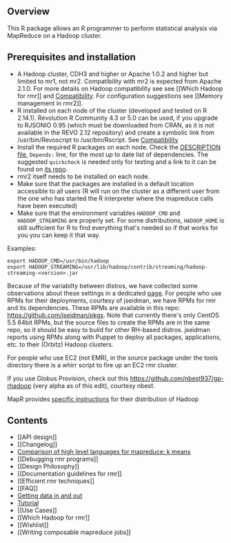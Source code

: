 &nbsp;
## Overview
This R package allows an R programmer to perform statistical analysis via MapReduce on a Hadoop cluster. 

## Prerequisites and installation
* A Hadoop cluster, CDH3 and higher or Apache 1.0.2 and higher but limited to mr1, not mr2. Compatibility with mr2 is expected from Apache 2.1.0. For more details on Hadoop compatibility see see [[Which Hadoop for rmr]] and [Compatibility](https://github.com/RevolutionAnalytics/rmr2/blob/master/docs/compatibility.md). For configuration suggestions see [[Memory management in rmr2]].
* R installed on each node of the cluster (developed and tested on R 2.14.1). Revolution R Community 4.3 or 5.0 can be used, if you upgrade to RJSONIO 0.95 (which must be downloaded from CRAN, as it is not available in the REVO 2.12 repository) and create a symbolic link from /usr/bin/Revoscript to /usr/bin/Rscript. See [Compatibility](https://github.com/RevolutionAnalytics/rmr2/blob/master/docs/compatibility.md)
* Install the required R packages on each node. Check the [DESCRIPTION file](https://github.com/RevolutionAnalytics/rmr2/blob/master/pkg/DESCRIPTION), `Depends:` line, for the most up to date list of dependencies. The suggested `quickcheck` is needed only for testing and a link to it can be found on [its repo](https://github.com/RevolutionAnalytics/quickcheck).
* rmr2 itself needs to be installed on each node.
* Make sure that the packages are installed in a default location accessible to all users (R will run on the cluster as a different user from the one who has started the R interpreter where the mapreduce calls have been executed)
* Make sure that the environment variables `HADOOP_CMD` and  `HADOOP_STREAMING` are properly set. For some distributions, `HADOOP_HOME` is still sufficient for R to find everything that's needed so if that works for you you can keep it that way. 
  
Examples:

```
export HADOOP_CMD=/usr/bin/hadoop
export HADOOP_STREAMING=/usr/lib/hadoop/contrib/streaming/hadoop-streaming-<version>.jar  
```

Because of the variabilty between distros, we have collected some observations about these settings in a dedicated [page](rmr2-settings.md).
For people who use RPMs for their deployments, courtesy of jseidman, we have RPMs for rmr and its dependencies. These RPMs are available in this repo: https://github.com/jseidman/pkgs. Note that currently there's only CentOS 5.5 64bit RPMs, but the source files to create the RPMs are in the same repo, so it should be easy to build for other RH-based distros. jseidman reports using RPMs along with Puppet to deploy all packages, applications, etc. to their (Orbitz) Hadoop clusters.

For people who use EC2 (not EMR), in the source package under the tools directory there is a whirr script to fire up an EC2 rmr cluster. 

If you use Globus Provision, check out this https://github.com/nbest937/gp-rhadoop (very alpha as of this edit), courtesy nbest.

MapR provides [specific instructions](http://www.mapr.com/Download-document/26-RHadoop-and-MapR) for their distribution of Hadoop

## Contents

* [[API design]]
* [[Changelog]]
* [Comparison of high level languages for mapreduce: k means](https://github.com/RevolutionAnalytics/RHadoop/wiki/Comparison-of-high-level-languages-for-mapreduce-k-means)
* [[Debugging rmr programs]]
* [[Design Philosophy]]
* [[Documentation guidelines for rmr]]
* [[Efficient rmr techniques]]
* [[FAQ]]
* [Getting data in and out](https://github.com/RevolutionAnalytics/rmr2/blob/master/docs/getting-data-in-and-out.md)
* [Tutorial](https://github.com/RevolutionAnalytics/rmr2/blob/master/docs/tutorial.md)
* [[Use Cases]]
* [[Which Hadoop for rmr]]
* [[Wishlist]]
* [[Writing composable mapreduce jobs]]